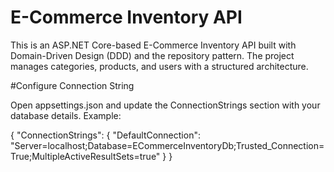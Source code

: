 



# E-Commerce Inventory API

This is an ASP.NET Core-based E-Commerce Inventory API built with Domain-Driven Design (DDD) and the repository pattern. The project manages categories, products, and users with a structured architecture.


#Configure Connection String

Open appsettings.json and update the ConnectionStrings section with your database details. Example:

{
  "ConnectionStrings": {
    "DefaultConnection": "Server=localhost;Database=ECommerceInventoryDb;Trusted_Connection=True;MultipleActiveResultSets=true"
  }
}